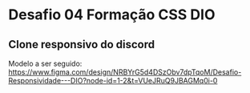 # Desafio 04 Formação CSS DIO
## Clone responsivo do discord

Modelo a ser seguido: https://www.figma.com/design/NRBYrG5d4DSzObv7dpTqoM/Desafio-Responsividade---DIO?node-id=1-2&t=VUeJRuQ9JBAGMq0i-0

